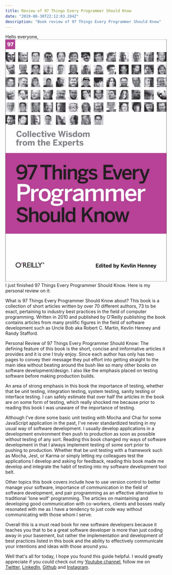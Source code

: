 ```yaml
---
title: Review of 97 Things Every Programmer Should Know
date: "2019-08-30T22:12:03.284Z"
description: "Book review of 97 Things Every Programmer Should Know"
---
```

Hello everyone,
![picture of 97 Things Every Programmer Should Know](./img1.png)
I just finished 97 Things Every Programmer Should Know. Here is my personal review on it: 

What is 97 Things Every Programmer Should Know about?
This book is a collection of short articles written by over 70 different authors, 73 to be exact, pertaining to industry best practices in the field of computer programming. Written in 2010 and published by O'Reilly publishing the book contains articles from many prolific figures in the field of software development  such as Uncle Bob aka Robert C. Martin, Kevlin Henney and Randy Stafford. 

Personal Review of 97 Things Every Programmer Should Know:
The defining feature of this book is the short, concise and imformative articles it provides and it is one I truly enjoy. Since each author has only has two pages to convey their message they put effort into getting straight to the main idea without beating around the bush like so many other books on software development/design. I also like the emphasis placed on testing software before making production builds. 

An area of strong emphasis in this book the importance of testing, whether that be unit testing, integration testing, system testing, sanity testing or interface testing. I can safely estimate that over half the articles in the book are on some form of testing, which really shocked me because prior to reading this book I was unaware of the importance of  testing.

Although I've done some basic unit testing with Mocha and Chai for some JavaScript application in the past, I've never standardized testing in my usual way of software development. I usually develop applications in a development environment then push to production as soon as possible without testing of any sort. Reading this book changed my ways of software development in that I always implement testing of some sort prior to pushing to production. Whether that be unit testing with a framework such as Mocha, Jest, or Karma or simply letting my colleagues test the applications I develop and asking for feedback, reading this book made me develop and integrate the habit of testing into my software development tool belt. 

Other topics this book covers include how to use version control to better manage your software, importance of communication in the field of software development, and pair programming as an effective alternative to traditional 'lone wolf' programming. The articles on maintaining and developing good communication with co-workers, clients and bosses really resonated with me as I have a tendency to just code way without communicating with those whom I serve. 

Overall this is a must read book for new software developers because it teaches you that to be a great software developer is more than just coding away in your basement, but rather the implementation and development of best practices listed in this book and the ability to effectively communicate your intentions and ideas with those around you. 

Well that's all for today, I hope you found this guide helpful. I would greatly appreciate if you could check out my [Youtube channel](https://www.youtube.com/channel/UCtxed_NljgtAXrQMMdLvhrQ?), follow me on [Twitter](https://twitter.com/Shehan_Atuk), [LinkedIn](https://www.linkedin.com/in/shehan-a-780622126/), [Github](https://github.com/ShehanAT) and [Instagram](https://www.instagram.com/shehanthewebdev/).
